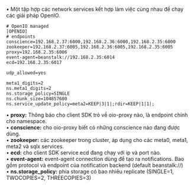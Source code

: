 •	Một tập hợp các network services kết hợp làm việc cùng nhau để chạy các giải pháp OpenIO.

    # OpenIO managed
    [OPENIO]
    # endpoints
    conscience=192.168.2.37:6000,192.168.2.36:6000,192.168.2.35:6000
    zookeeper=192.168.2.37:6005,192.168.2.36:6005,192.168.2.35:6005
    proxy=192.168.2.35:6006
    event-agent=beanstalk://192.168.2.35:6014
    ecd=192.168.2.35:6017

    udp_allowed=yes

    meta1_digits=2
    ns.meta1_digits=2
    ns.storage_policy=SINGLE
    ns.chunk_size=104857600
    ns.service_update_policy=meta2=KEEP|3|1|;rdir=KEEP|1|1|;

•	**proxy:** Thông báo cho client SDK trỏ về oio-proxy nào, là endpoint chính cho namespace.  
•	**conscience:** cho oio-proxy biết có những conscience nào đang được dùng.  
•	**zookeeper:** các zookeeper trong cluster, áp dụng cho các meta0, meta1, meta2 và sqlx services.  
•	**ecd:** cho client SDK service ecd đang chạy với ip và port nào.  
•	**event-agent:** event-agent connection dùng để tạo ra notifications. Bao gồm protocol và endpoint của notification backend (default beanstalk://)  
•	**ns.storage_policy:** phía storage có bao nhiêu replicate (SINGLE=1, TWOCOPIES=2, THREECOPIES=3)  
